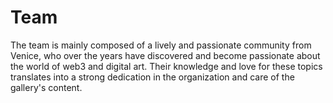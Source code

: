 # Team

The team is mainly composed of a lively and passionate community from Venice, who over the years have discovered and become passionate about the world of web3 and digital art. Their knowledge and love for these topics translates into a strong dedication in the organization and care of the gallery's content.






